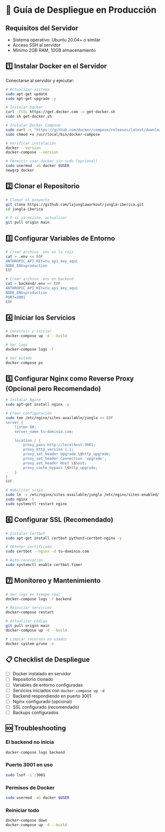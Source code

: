 # 🚀 Guía de Despliegue en Producción

## Requisitos del Servidor

- Sistema operativo: Ubuntu 20.04+ o similar
- Acceso SSH al servidor
- Mínimo 2GB RAM, 10GB almacenamiento

## 1️⃣ Instalar Docker en el Servidor

Conectarse al servidor y ejecutar:

```bash
# Actualizar sistema
sudo apt-get update
sudo apt-get upgrade -y

# Instalar Docker
curl -fsSL https://get.docker.com -o get-docker.sh
sudo sh get-docker.sh

# Instalar Docker Compose
sudo curl -L "https://github.com/docker/compose/releases/latest/download/docker-compose-$(uname -s)-$(uname -m)" -o /usr/local/bin/docker-compose
sudo chmod +x /usr/local/bin/docker-compose

# Verificar instalación
docker --version
docker-compose --version

# Permitir usar docker sin sudo (opcional)
sudo usermod -aG docker $USER
newgrp docker
```

## 2️⃣ Clonar el Repositorio

```bash
# Clonar el proyecto
git clone https://github.com/lajunglaworkout/jungla-iberica.git
cd jungla-iberica

# O si ya existe, actualizar
git pull origin main
```

## 3️⃣ Configurar Variables de Entorno

```bash
# Crear archivo .env en la raíz
cat > .env << EOF
ANTHROPIC_API_KEY=tu_api_key_aqui
NODE_ENV=production
EOF

# Crear archivo .env en backend
cat > backend/.env << EOF
ANTHROPIC_API_KEY=tu_api_key_aqui
NODE_ENV=production
PORT=3001
EOF
```

## 4️⃣ Iniciar los Servicios

```bash
# Construir y iniciar
docker-compose up -d --build

# Ver logs
docker-compose logs -f

# Ver estado
docker-compose ps
```

## 5️⃣ Configurar Nginx como Reverse Proxy (Opcional pero Recomendado)

```bash
# Instalar Nginx
sudo apt-get install nginx -y

# Crear configuración
sudo tee /etc/nginx/sites-available/jungla << EOF
server {
    listen 80;
    server_name tu-dominio.com;

    location / {
        proxy_pass http://localhost:3001;
        proxy_http_version 1.1;
        proxy_set_header Upgrade \$http_upgrade;
        proxy_set_header Connection 'upgrade';
        proxy_set_header Host \$host;
        proxy_cache_bypass \$http_upgrade;
    }
}
EOF

# Habilitar sitio
sudo ln -s /etc/nginx/sites-available/jungla /etc/nginx/sites-enabled/
sudo nginx -t
sudo systemctl restart nginx
```

## 6️⃣ Configurar SSL (Recomendado)

```bash
# Instalar Certbot
sudo apt-get install certbot python3-certbot-nginx -y

# Obtener certificado
sudo certbot --nginx -d tu-dominio.com

# Auto-renovación
sudo systemctl enable certbot.timer
```

## 7️⃣ Monitoreo y Mantenimiento

```bash
# Ver logs en tiempo real
docker-compose logs -f backend

# Reiniciar servicios
docker-compose restart

# Actualizar código
git pull origin main
docker-compose up -d --build

# Limpiar recursos no usados
docker system prune -a
```

## 📋 Checklist de Despliegue

- [ ] Docker instalado en servidor
- [ ] Repositorio clonado
- [ ] Variables de entorno configuradas
- [ ] Servicios iniciados con `docker-compose up -d`
- [ ] Backend respondiendo en puerto 3001
- [ ] Nginx configurado (opcional)
- [ ] SSL configurado (recomendado)
- [ ] Backups configurados

## 🆘 Troubleshooting

### El backend no inicia
```bash
docker-compose logs backend
```

### Puerto 3001 en uso
```bash
sudo lsof -i :3001
```

### Permisos de Docker
```bash
sudo usermod -aG docker $USER
```

### Reiniciar todo
```bash
docker-compose down
docker-compose up -d --build
```

